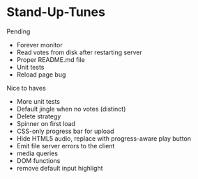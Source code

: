 Stand-Up-Tunes
==============

Pending
- Forever monitor
- Read votes from disk after restarting server
- Proper README.md file
- Unit tests
- Reload page bug

Nice to haves
- More unit tests
- Default jingle when no votes (distinct)
- Delete strategy
- Spinner on first load
- CSS-only progress bar for upload
- Hide HTML5 audio, replace with progress-aware play button
- Emit file server errors to the client
- media queries
- DOM functions
- remove default input highlight